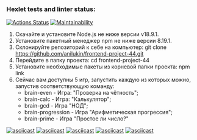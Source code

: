 ### Hexlet tests and linter status:

[![Actions Status](https://github.com/anilukin/frontend-project-44/workflows/hexlet-check/badge.svg)](https://github.com/anilukin/frontend-project-44/actions)
[![Maintainability](https://api.codeclimate.com/v1/badges/aec75b8d7ce33290a25d/maintainability)](https://codeclimate.com/github/anilukin/frontend-project-44/maintainability)

1. Скачайте и установите Node.js не ниже версии v18.9.1.
2. Установите пакетный менеджер npm не ниже версии 8.19.1.
3. Склонируйте репозиторий к себе на компьютер: git clone https://github.com/anilukin/frontend-project-44.git
4. Перейдите в папку проекта: cd frontend-project-44
5. Установите необходимые пакеты из корневой папки проекта: npm link
6. Сейчас вам доступны 5 игр, запустить каждую из которых можно, запустив соответствующую команду:
    - brain-even - Игра: "Проверка на чётность";
    - brain-calc - Игра: "Калькулятор";
    - brain-gcd - Игра "НОД";
    - brain-progression - Игра "Арифметическая прогрессия";
    - brain-prime - Игра "Простое ли число?"

[![asciicast](https://asciinema.org/a/526759.svg)](https://asciinema.org/a/526759)
[![asciicast](https://asciinema.org/a/Mq0WIcuKgFREeEXN3zPgGfmOV.svg)](https://asciinema.org/a/Mq0WIcuKgFREeEXN3zPgGfmOV)
[![asciicast](https://asciinema.org/a/djEkHQjghRLM0DbttgbGBuNAg.svg)](https://asciinema.org/a/djEkHQjghRLM0DbttgbGBuNAg)
[![asciicast](https://asciinema.org/a/mMIgQUhGsjcrx8aybXpwzsjD0.svg)](https://asciinema.org/a/mMIgQUhGsjcrx8aybXpwzsjD0)
[![asciicast](https://asciinema.org/a/M6STqSRdE15pI0Q3LmwNiTNE1.svg)](https://asciinema.org/a/M6STqSRdE15pI0Q3LmwNiTNE1)